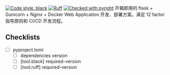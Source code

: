 [![Code style: black](https://img.shields.io/badge/code%20style-black-000000.svg)](https://github.com/psf/black)
[![Ruff](https://img.shields.io/endpoint?url=https://raw.githubusercontent.com/charliermarsh/ruff/main/assets/badge/v2.json)](https://github.com/charliermarsh/ruff)
[![Checked with pyright](https://microsoft.github.io/pyright/img/pyright_badge.svg)](https://microsoft.github.io/pyright/)
开箱即用的 flask + Gunicorn + Nginx + Docker Web Application 开发、部署方案。满足 12 factor 指导原则和 CI/CD 开发流程。


## Checklists

- [ ] pyproject.toml
  - [ ] dependencies version
  - [ ] [tool.black] required-version
  - [ ] [tool.ruff] required-version
